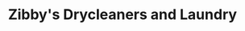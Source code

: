 ---
title: "Zibby's Drycleaners and Laundry"
url: /mount-airy/zibbys-drycleaners-and-laundry/
shop: laundry
---